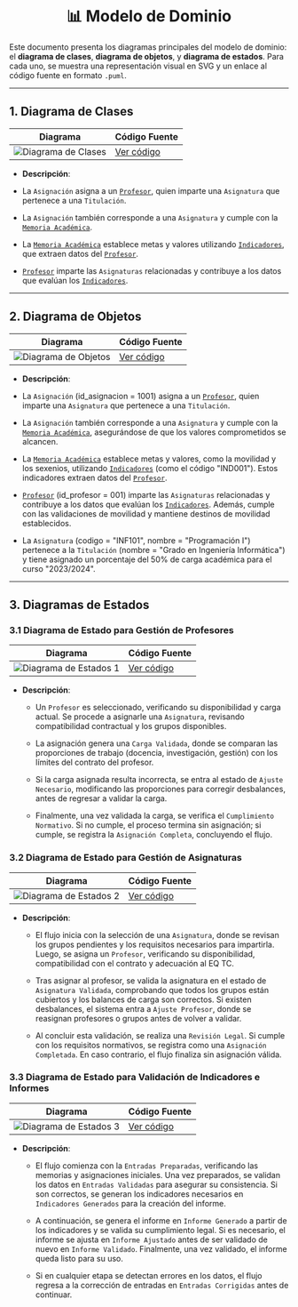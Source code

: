 <div align="center">

# 📊 Modelo de Dominio

</div>

Este documento presenta los diagramas principales del modelo de dominio: el **diagrama de clases**, **diagrama de objetos**, y **diagrama de estados**. Para cada uno, se muestra una representación visual en SVG y un enlace al código fuente en formato `.puml`.

---

## 1. Diagrama de Clases


| **Diagrama** | **Código Fuente** |
|--------------|--------------------|
| ![Diagrama de Clases](/images/modelosUML/MdD/diagramaDeClases.svg) | [Ver código](/modelosUML/MdD/diagramaDeClases.puml) |

- **Descripción**: 
 - La `Asignación` asigna a un [`Profesor`](/documentos/glosario.md#-pdi-personal-docente-e-investigador), quien imparte una `Asignatura` que pertenece a una `Titulación`.

- La `Asignación` también corresponde a una `Asignatura` y cumple con la [`Memoria Académica`](/documentos/glosario.md#-memoria-académica).

- La [`Memoria Académica`](/documentos/glosario.md#-memoria-académica) establece metas y valores utilizando [`Indicadores`](/documentos/glosario.md#-indicador), que extraen datos del [`Profesor`](/documentos/glosario.md#-pdi-personal-docente-e-investigador).

- [`Profesor`](/documentos/glosario.md#-pdi-personal-docente-e-investigador) imparte las `Asignaturas` relacionadas y contribuye a los datos que evalúan los [`Indicadores`](/documentos/glosario.md#-indicador).


---

## 2. Diagrama de Objetos



| **Diagrama** | **Código Fuente** |
|--------------|--------------------|
| ![Diagrama de Objetos](/images/modelosUML/MdD/diagramaDeObjetos.svg) | [Ver código](/modelosUML/MdD/diagramaDeObjetos.puml) |

- **Descripción**:
- La `Asignación` (id_asignacion = 1001) asigna a un [`Profesor`](/documentos/glosario.md#-pdi-personal-docente-e-investigador), quien imparte una `Asignatura` que pertenece a una `Titulación`.

- La `Asignación` también corresponde a una `Asignatura` y cumple con la [`Memoria Académica`](/documentos/glosario.md#-memoria-académica), asegurándose de que los valores comprometidos se alcancen.

- La [`Memoria Académica`](/documentos/glosario.md#-memoria-académica) establece metas y valores, como la movilidad y los sexenios, utilizando [`Indicadores`](/documentos/glosario.md#-indicador) (como el código "IND001"). Estos indicadores extraen datos del [`Profesor`](/documentos/glosario.md#-pdi-personal-docente-e-investigador).

- [`Profesor`](/documentos/glosario.md#-pdi-personal-docente-e-investigador) (id_profesor = 001) imparte las `Asignaturas` relacionadas y contribuye a los datos que evalúan los [`Indicadores`](/documentos/glosario.md#-indicador). Además, cumple con las validaciones de movilidad y mantiene destinos de movilidad establecidos.

- La `Asignatura` (codigo = "INF101", nombre = "Programación I") pertenece a la `Titulación` (nombre = "Grado en Ingeniería Informática") y tiene asignado un porcentaje del 50% de carga académica para el curso "2023/2024".



---

## 3. Diagramas de Estados

### 3.1 Diagrama de Estado para Gestión de Profesores

| **Diagrama** | **Código Fuente** |
|--------------|--------------------|
| ![Diagrama de Estados 1](/images/modelosUML/MdD/diagramaDeEstados1.svg) | [Ver código](/modelosUML/MdD/diagramaDeEstados1.puml) |

- **Descripción**:
  - Un `Profesor` es seleccionado, verificando su disponibilidad y carga actual. Se procede a asignarle una `Asignatura`, revisando compatibilidad contractual y los grupos disponibles.

  - La asignación genera una `Carga Validada`, donde se comparan las proporciones de trabajo (docencia, investigación, gestión) con los límites del contrato del profesor.  

  - Si la carga asignada resulta incorrecta, se entra al estado de `Ajuste Necesario`, modificando las proporciones para corregir desbalances, antes de regresar a validar la carga. 

  - Finalmente, una vez validada la carga, se verifica el `Cumplimiento Normativo`. Si no cumple, el proceso termina sin asignación; si cumple, se registra la `Asignación Completa`, concluyendo el flujo.

### 3.2 Diagrama de Estado para Gestión de Asignaturas

| **Diagrama** | **Código Fuente** |
|--------------|--------------------|
| ![Diagrama de Estados 2](/images/modelosUML/MdD/diagramaDeEstados2.svg) | [Ver código](/modelosUML/MdD/diagramaDeEstados2.puml) |

- **Descripción**:
  - El flujo inicia con la selección de una `Asignatura`, donde se revisan los grupos pendientes y los requisitos necesarios para impartirla. Luego, se asigna un `Profesor`, verificando su disponibilidad, compatibilidad con el contrato y adecuación al EQ TC.  

  - Tras asignar al profesor, se valida la asignatura en el estado de `Asignatura Validada`, comprobando que todos los grupos están cubiertos y los balances de carga son correctos. Si existen desbalances, el sistema entra a `Ajuste Profesor`, donde se reasignan profesores o grupos antes de volver a validar.  

  - Al concluir esta validación, se realiza una `Revisión Legal`. Si cumple con los requisitos normativos, se registra como una `Asignación Completada`. En caso contrario, el flujo finaliza sin asignación válida.

### 3.3 Diagrama de Estado para Validación de Indicadores e Informes

| **Diagrama** | **Código Fuente** |
|--------------|--------------------|
| ![Diagrama de Estados 3](/images/modelosUML/MdD/diagramaDeEstados3.svg) | [Ver código](/modelosUML/MdD/diagramaDeEstados3.puml) |

- **Descripción**:
  - El flujo comienza con la `Entradas Preparadas`, verificando las memorias y asignaciones iniciales. Una vez preparados, se validan los datos en `Entradas Validadas` para asegurar su consistencia. Si son correctos, se generan los indicadores necesarios en `Indicadores Generados` para la creación del informe.

  - A continuación, se genera el informe en `Informe Generado` a partir de los indicadores y se valida su cumplimiento legal. Si es necesario, el informe se ajusta en `Informe Ajustado` antes de ser validado de nuevo en `Informe Validado`. Finalmente, una vez validado, el informe queda listo para su uso.

  - Si en cualquier etapa se detectan errores en los datos, el flujo regresa a la corrección de entradas en `Entradas Corrigidas` antes de continuar.